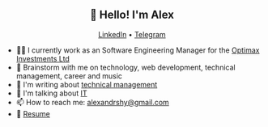 <h2 align="center">👋 Hello! I'm Alex</h2>
<p align="center">
  <a href="https://www.linkedin.com/in/alexandrshy/">LinkedIn</a> •
  <a href="https://t.me/alexandrshy">Telegram</a>
</p>

- 👨‍💻 I currently work as an Software Engineering Manager for the <a href="https://github.com/optimaxdev">Optimax Investments Ltd</a>
- 💬 Brainstorm with me on technology, web development, technical management, career and music
- 📓 I'm writing about <a href="https://t.me/softlead">technical management</a>
- 🎤 I'm talking about <a href="https://redcircle.com/shows/optimax-prime">IT</a>
- 📫 How to reach me: <a href="mailto:alexandrshy@gmail.com">alexandrshy@gmail.com</a>
- 📝 <a href="https://github.com/Alexandrshy/Alexandrshy/blob/main/Alex_Shulaev_Resume.pdf">Resume</a>
